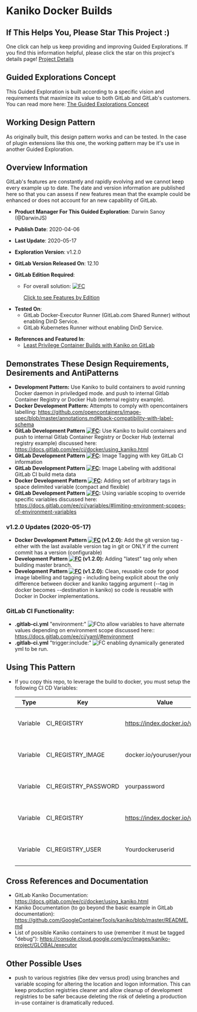 # Kaniko Docker Builds

## If This Helps You, Please Star This Project :)

One click can help us keep providing and improving Guided Explorations.  If you find this information helpful, please click the star on this project's details page! [Project Details](https://gitlab.com/guided-explorations/containers/kaniko-docker-build)

## Guided Explorations Concept

This Guided Exploration is built according to a specific vision and requirements that maximize its value to both GitLab and GitLab's customers.  You can read more here: [The Guided Explorations Concept](https://gitlab.com/guided-explorations/guided-exploration-concept/blob/master/README.md)

## Working Design Pattern

As originally built, this design pattern works and can be tested. In the case of plugin extensions like this one, the working pattern may be it's use in another Guided Exploration.

## Overview Information

GitLab's features are constantly and rapidly evolving and we cannot keep every example up to date.  The date and version information are published here so that you can assess if new features mean that the example could be enhanced or does not account for an new capability of GitLab.

* **Product Manager For This Guided Exploration**: Darwin Sanoy (@DarwinJS)

* **Publish Date**: 2020-04-06

* **Last Update**: 2020-05-17

* **Exploration Version**: v1.2.0

* **GitLab Version Released On**: 12.10

* **GitLab Edition Required**: 

  * For overall solution: [![FC](https://gitlab.com/guided-explorations/guided-exploration-concept/-/raw/master/images/FC.png)](https://about.gitlab.com/features/) 

    [Click to see Features by Edition](https://about.gitlab.com/features/) 

- **Tested On**: 
  - GitLab Docker-Executor Runner (GitLab.com Shared Runner) without enabling DinD Service.
  - GitLab Kubernetes Runner without enabling DinD Service.

* **References and Featured In**:
  * [Least Privilege Container Builds with Kaniko on GitLab](https://www.youtube.com/watch?v=d96ybcELpFs)
  
## Demonstrates These Design Requirements, Desirements and AntiPatterns

- **Development Pattern:** Use Kaniko to build containers to avoid running Docker daemon in priviledged mode. and push to internal Gitlab Container Registry or Docker Hub (external registry example).
- **Docker Development Pattern:** Attempts to comply with opencontainers labelling: https://github.com/opencontainers/image-spec/blob/master/annotations.md#back-compatibility-with-label-schema
- **GitLab Development Pattern [![FC](https://gitlab.com/guided-explorations/guided-exploration-concept/-/raw/master/images/FC.png)](https://about.gitlab.com/features/):** Use Kaniko to build containers and push to internal Gitlab Container Registry or Docker Hub (external registry example) discussed here: https://docs.gitlab.com/ee/ci/docker/using_kaniko.html 
- **GitLab Development Pattern [![FC](https://gitlab.com/guided-explorations/guided-exploration-concept/-/raw/master/images/FC.png)](https://about.gitlab.com/features/):** Image Tagging with key GitLab CI information
- **GitLab Development Pattern [![FC](https://gitlab.com/guided-explorations/guided-exploration-concept/-/raw/master/images/FC.png)](https://about.gitlab.com/features/):** Image Labeling with additional GitLab CI build meta data
- **Docker Development Pattern [![FC](https://gitlab.com/guided-explorations/guided-exploration-concept/-/raw/master/images/FC.png)](https://about.gitlab.com/features/):** Adding set of arbitrary tags in space delimited variable (compact and flexible)
- **GitLab Development Pattern [![FC](https://gitlab.com/guided-explorations/guided-exploration-concept/-/raw/master/images/FC.png)](https://about.gitlab.com/features/):** Using variable scoping to override specific variables discussed here: https://docs.gitlab.com/ee/ci/variables/#limiting-environment-scopes-of-environment-variables

### v1.2.0 Updates (2020-05-17)

- **Docker Development Pattern [![FC](https://gitlab.com/guided-explorations/guided-exploration-concept/-/raw/master/images/FC.png)](https://about.gitlab.com/features/) (v1.2.0):** Add the git version tag - either with the last available version tag in git or ONLY if the current commit has a version (configurable)
- **Development Pattern [![FC](https://gitlab.com/guided-explorations/guided-exploration-concept/-/raw/master/images/FC.png)](https://about.gitlab.com/features/) (v1.2.0):** Adding "latest" tag only when building master branch.
- **Development Pattern [![FC](https://gitlab.com/guided-explorations/guided-exploration-concept/-/raw/master/images/FC.png)](https://about.gitlab.com/features/) (v1.2.0):**  Clean, reusable code for good image labelling and tagging - including being explicit about the only difference between docker and kaniko tagging argument (--tag in docker becomes --destination in kaniko) so code is reusable with Docker in Docker implementations.

### GitLab CI Functionality:

- **.gitlab-ci.yml** "environment:" ![FC](https://gitlab.com/guided-explorations/guided-exploration-concept/-/raw/master/images/FC.png)to allow variables to have alternate values depending on environment scope discussed here:: https://docs.gitlab.com/ee/ci/yaml/#environment
- **.gitlab-ci.yml** "trigger:include:" ![FC](https://gitlab.com/guided-explorations/guided-exploration-concept/-/raw/master/images/FC.png) enabling dynamically generated yml to be run.

## Using This Pattern
- If you copy this repo, to leverage the build to docker, you must setup the following CI CD Variables:

  | Type     | Key                  | Value                       | Protected | Masked | Scope              |
  | -------- | -------------------- | --------------------------- | --------- | ------ | ------------------ |
  | Variable | CI_REGISTRY          | https://index.docker.io/v1/ | No        | No     | push-to-docker-hub |
  | Variable | CI_REGISTRY_IMAGE    | docker.io/youruser/yourrepo | No        | No     | push-to-docker-hub |
  | Variable | CI_REGISTRY_PASSWORD | yourpassword                | No        | Yes    | push-to-docker-hub |
  | Variable | CI_REGISTRY          | https://index.docker.io/v1/ | No        | No     | push-to-docker-hub |
  | Variable | CI_REGISTRY_USER     | Yourdockeruserid            | No        | No     | push-to-docker-hub |

## Cross References and Documentation

- GitLab Kaniko Documentation: https://docs.gitlab.com/ee/ci/docker/using_kaniko.html
- Kaniko Documentation (to go beyond the basic example in GitLab documentation): https://github.com/GoogleContainerTools/kaniko/blob/master/README.md
- List of possible Kaniko containers to use (remember it must be tagged "debug"): https://console.cloud.google.com/gcr/images/kaniko-project/GLOBAL/executor

## Other Possible Uses

* push to various registries (like dev versus prod) using branches and variable scoping for altering the location and logon information.  This can keep production registries cleaner and allow cleanup of development registries to be safer because deleting the risk of deleting a production in-use container is dramatically reduced.
